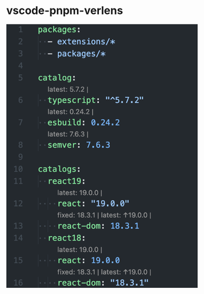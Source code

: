 # vscode-pnpm-verlens

![Show](https://github.com/chavyleung/vscode-pnpm-verlens/blob/main/res/show.png?raw=true)
